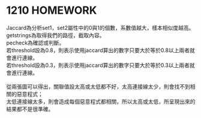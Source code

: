 # 1210 HOMEWORK

Jaccard為分析set1，set2屬性中的0與1的個數，系數值越大，樣本相似度越高。 \
getstrings為取得我們的路徑，截取內容。 \
pecheck為確認或判斷。 \
若threshold設為0.8，則表示使用jaccard算出的數字只要大於等於0.8以上兩者就會進行連線。\
若threshold設為0.3，則表示使用jaccard算出的數字只要大於等於0.3以上兩者就會進行連線。\
\
從兩張圖可以得出，關聯值設太高或太低都不好，太高連接線太少，則會找不到相關的惡意程式； \
太低連接線太多，則會造成每個惡意程式都相關，所以太高或太低，所呈現出來的結果都不是很準確。
